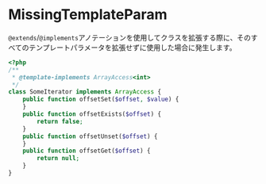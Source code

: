 # MissingTemplateParam
`@extends`/`@implements`アノテーションを使用してクラスを拡張する際に、そのすべてのテンプレートパラメータを拡張せずに使用した場合に発生します。

```php
<?php
/** 
 * @template-implements ArrayAccess<int> 
 */
class SomeIterator implements ArrayAccess {
    public function offsetSet($offset, $value) {
    }
    public function offsetExists($offset) {
        return false;
    }
    public function offsetUnset($offset) {
    }
    public function offsetGet($offset) {
        return null;
    }
}
```
